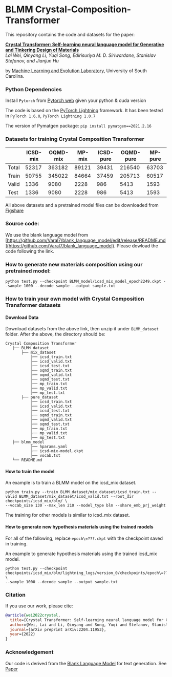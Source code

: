 # BLMM  Crystal-Composition-Transformer
This repository contains the code and datasets for the paper:

[**Crystal Transformer: Self-learning neural language model for Generative and Tinkering Design of Materials**](https://arxiv.org/pdf/2204.11953.pdf)  
*Lai Wei, Qinyang Li, Yuqi Song, Edirisuriya M. D. Siriwardane, Stanislav Stefanov, and Jianjun Hu*

by <a href="http://mleg.cse.sc.edu" target="_blank">Machine Learning and Evolution Laboratory</a>, University of South Carolina.

### Python Dependencies
Install `Pytorch` from [Pytorch web](https://pytorch.org/get-started/previous-versions/) given your python & cuda version

The code is based on the [PyTorch Lightning](https://github.com/PyTorchLightning/pytorch-lightning) framework. It has been tested in `PyTorch 1.6.0`, `PyTorch Lightning 1.0.7`

The version of Pymatgen package: `pip install pymatgen==2021.2.16`

### Datasets for training Crystal Composition Transformer

|       | ICSD-mix | OQMD-mix | MP-mix | ICSD-pure | OQMD-pure | MP-pure |
|-------|----------|----------|--------|-----------|-----------|---------|
| Total | 52317    | 363182   | 89121  | 39431     | 216540    | 63703   |
| Train | 50755    | 345022   | 84664  | 37459     | 205713    | 60517   |
| Valid | 1336     | 9080     | 2228   | 986       | 5413      | 1593    |
| Test  | 1336     | 9080     | 2228   | 986       | 5413      | 1593    |

All above datasets and a pretrained model files can be downloaded from [Figshare](https://figshare.com/articles/dataset/BLMM_dataset/20489964)

### Source code:

We use the blank language model from [https://github.com/Varal7/blank_language_model/edit/release/README.md](https://github.com/Varal7/blank_language_model). Please dowload the code following the link.




### How to generate new materials composition using our pretrained model:

```
python test.py --checkpoint BLMM_model/icsd_mix_model_epoch2249.ckpt --sample 1000 --decode sample --output sample.txt
```


### How to train your own model with Crystal Composition Transformer datasets

#### Download Data
Download datasets from the above link, then unzip it under `BLMM_dataset` folder.
After the above, the directory should be:
```
Crystal Composition Transformer
   ├── BLMM_dataset
       ├── mix_dataset
           ├── icsd_train.txt
           ├── icsd_valid.txt
           ├── icsd_test.txt
           ├── oqmd_train.txt
           ├── oqmd_valid.txt
           ├── oqmd_test.txt
           ├── mp_train.txt
           ├── mp_valid.txt
           ├── mp_test.txt
       ├── pure_dataset
           ├── icsd_train.txt
           ├── icsd_valid.txt
           ├── icsd_test.txt
           ├── oqmd_train.txt
           ├── oqmd_valid.txt
           ├── oqmd_test.txt
           ├── mp_train.txt
           ├── mp_valid.txt
           ├── mp_test.txt
   ├── blmm_model
           ├── hparams.yaml
           ├── icsd-mix-model.ckpt
           ├── vocab.txt
   └── README.md
```



#### How to train the model
An example is to train a BLMM model on the icsd_mix dataset. 
```
python train.py --train BLMM_dataset/mix_dataset/icsd_train.txt --valid BLMM_dataset/mix_dataset/icsd_valid.txt --root_dir checkpoints/icsd_mix/blm/ \
--vocab_size 130 --max_len 210 --model_type blm --share_emb_prj_weight
```
The training for other models is similar to icsd_mix dataset.

#### How to generate new hypothesis materials using the trained models
For all of the following, replace `epoch\=???.ckpt` with the checkpoint saved in training.

An example to generate hypothesis materials using the trained icsd_mix model.
```
python test.py --checkpoint checkpoints/icsd_mix/blm/lightning_logs/version_0/checkpoints/epoch\=???.ckpt \
--sample 1000 --decode sample --output sample.txt
```

### Citation

If you use our work, please cite:

```bibtex
@article{wei2022crystal,
  title={Crystal Transformer: Self-learning neural language model for Generative and Tinkering Design of Materials},
  author={Wei, Lai and Li, Qinyang and Song, Yuqi and Stefanov, Stanislav and Siriwardane, Edirisuriya and Chen, Fanglin and Hu, Jianjun},
  journal={arXiv preprint arXiv:2204.11953},
  year={2022}
}
```


### Acknowledgement

Our code is derived from the [Blank Language Model](https://github.com/Varal7/blank_language_model) for text generation. See [Paper](https://arxiv.org/abs/2002.03079)
